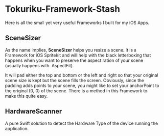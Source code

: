 # Tokuriku-Framework-Stash
Here is all the small yet very useful Frameworks I built for my iOS Apps.

## SceneSizer
As the name implies, **SceneSizer** helps you resize a scene. It is a Framework for iOS Spritekit and will help with the black letterboxing that happens when you want to preserve the aspect ration of your scene (usually happens with .AspectFit).

It will pad either the top and bottom or the left and right so that your original scene size is kept but the scene fills the screen. Obviously, since the padding adds points to your scene, you might like to set your anchorPoint to the original (0, 0) of the scene. There is a method in this Framework to make this quite easy.

## HardwareScanner
A pure Swift solution to detect the Hardware Type of the device running the application.
